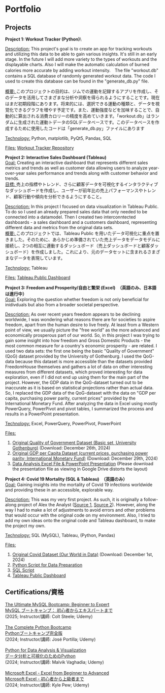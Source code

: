 # Portfolio

## Projects

**Project 1: Workout Tracker (Python)**\

<ins>Description:</ins>
This project's goal is to create an app for tracking workouts and utilizing this data to be able to gain various insights. It's still in an early stage. In the future I will add more variety to the types of workouts and the displayable charts. Also I will make the automatic calculation of burned calories more accurate by adding workout intensity.　The file "workout.db" contains a SQL database of randomly generated workout data. The code I used to create this database can be found in the "generate_db.py" file.

<ins>概要: </ins>このプロジェクトの目的は、ジムでの運動を記録するアプリを作成し、そのデータを活用してさまざまな分析や洞察を得られるようにすることです。現在はまだ初期段階にあります。将来的には、選択できる運動の種類と、データを視覚化できるグラフを増やす予定です。また、運動強度などを加味することで、自動的に算出される消費カロリーの精度を高めていきます。「workout.db」はランダムに生成された運動トデータのSQLデータベースです。このデータベースを作成するために使用したコードは「generate_db.py」ファイルにあります

<ins>Technology:</ins> Python, matplotlib, PyQt5, Pandas, SQL

<ins>Files:</ins> [Workout Tracker Repository](https://github.com/JensHmnn/workouttracker/tree/main)

**Project 2: Interactive Sales Dashboard (Tableau)**\
<ins>Goal:</ins> Creating an interactive dashboard that represents different sales metrics and trends as well as customer data allowing users to analyze year-over-year sales performance and trends along with customer behavior and trends.\
<ins>目標: </ins>売上の指標やトレンド、さらに顧客データを可視化するインタラクティブなダッシュボードを作成し、ユーザーが前年比の売上パフォーマンスやトレンド、顧客行動や傾向を分析できるようにすること。

<ins>Description:</ins> In this project I focused on data visualization in Tableau Public. To do so I used an already prepared sales data that only needed to be connected into a datamodel. 
Then I created two interconntected dashboards - a sales dashboard and a customers dashboard, representing different data and metrics from the original data sets.\
<ins>概要: </ins>このプロジェクトでは、Tableau Public を用いたデータ可視化に重点を置きました。そのために、あらかじめ準備されていた売上データをデータモデルに接続し、2つの相互に連動するダッシュボード（売上ダッシュボードと顧客ダッシュボード）を作成しました。これにより、元のデータセットに含まれるさまざまなデータを表現しています。

<ins>Technology:</ins> Tableau

<ins>Files:</ins> [Tableau Public Dashboard](https://public.tableau.com/views/SalesDashboardInteractive/SalesDashboard?:language=de-DE&:sid=&:redirect=auth&:display_count=n&:origin=viz_share_link)

**Project 3: Freedom and Prosperity/自由と繁栄 (Excel)　（英語のみ、日本語は進行中）**\
<ins>Goal:</ins> Exploring the question whether freedom is not only beneficial for inidivduals but also from a broader societal perspective.

<ins>Description:</ins> As over recent years freedom appears to be declining worldwide, I was wondering what reasons there are for societies to aspire freedom, apart from the human desire to live freely. At least from a Western point of view, we usually picture the "free world" as the more advanced and economically prosperous part of our world. So, in this project I was trying to gain some insight into how freedom and Gross Domestic Products - the most common measure for a country's economic prosperity - are related. 
I used two data sets: the first one being the basic "Quality of Government" (QoG) dataset provided by the University of Gothenburg. I used the QoG-data because this dataset is more accessible than the datasets provided FreedomHouse themselves and gathers a lot of data on other interesting measures from different datasets, which proved interesting for data exploration, even if I did not end up using them for the main part of the project.
However, the GDP data in the QoG-dataset turned out to be inaccurate as it is based on statistical projections rather than actual data. So, I replaced the GDP data of the QoG-dataset with the data on "GDP per capita, purchasing power parity, current prices" provided by the International Monetary Fund.
After analyzing the data in Excel using mostly PowerQuery, PowerPivot and pivot tables, I summarized the process and results in a PowerPoint presentation.

<ins>Technology:</ins> Excel, PowerQuery, PowerPivot, PowerPoint

<ins>Files:</ins> 
1. [Original Quality of Government Dataset (Basic set, University Gothenburg)](https://www.gu.se/en/quality-government/qog-data/data-downloads/basic-dataset) (Download: December 26th, 2024)
2. [Original GDP per Capita Dataset (current prices, purchasing power parity; International Monetary Fund)](https://www.imf.org/external/datamapper/PPPGDP@WEO/OEMDC/ADVEC/WEOWORLD) (Download: December 29th, 2024)
3. [Data Analysis Excel File & PowerPoint Presentation](https://drive.google.com/drive/folders/1J-n2DYZ4N62xdUuRnm7ziKI9XtT3Uxcq)
   (Please download the presentation file as viewing in Google Drive distorts the layout)

**Project 4: Covid 19 Mortality (SQL & Tableau)　（英語のみ）**\
<ins>Goal:</ins> Gaining insights into the mortality of Covid 19 infections worldwide and providing these in an accessible, explorable way.

<ins>Description:</ins> This was my very first project. 
As such, it is originally a follow-along project of Alex the Analyst ([Source 1](https://www.youtube.com/watch?v=qfyynHBFOsM), [Source 2](https://www.youtube.com/watch?v=QILNlRvJlfQ)). 
However, along the way I had to make a lot of adjustments to avoid errors and other problems that would occur with the original code on my environment.
Also, I tried to add my own ideas onto the original code and Tableau dashboard, to make the project my own.

<ins>Technology:</ins> SQL (MySQL), Tableau, (Python, Pandas)

<ins>Files:</ins> 
1. [Original Covid Dataset (Our World in Data)](https://ourworldindata.org/covid-deaths)  (Download: December 1st, 2024)
2. [Python Script for Data Preparation](https://github.com/JensHmnn/portfolio/blob/main/Covid19%20Deaths%20Project/1.%20Covid19%20Deaths%20Python%20Script%20to%20Split%20CSVs.py)
3. [SQL Script](https://github.com/JensHmnn/portfolio/blob/main/Covid19%20Deaths%20Project/2.%20Covid19%20Deaths%20Main%20SQL%20script.sql)
4. [Tableau Public Dashboard](https://public.tableau.com/views/GlobalCovidDataDashboard_17386379658780/Dashboard1?:language=de-DE&:sid=&:redirect=auth&:display_count=n&:origin=viz_share_link)

## Certifications/資格
[The Ultimate MySQL Bootcamp: Beginner to Expert](https://drive.google.com/file/d/1xmBhP8mVCwuhWuu6gpR_9yFXfCyez-qD/view?usp=sharing)\
[MySQL ブートキャンプ： 初心者からエキスパートまで](https://drive.google.com/file/d/1JCuo5wvMsKWdhUI9x6R1cbF34Jo2gbPh/view?usp=sharing)\
(2025; Instructor/講師: Colt Steele; Udemy)\
\
[The Complete Python Bootcamp](https://drive.google.com/file/d/1BPoR75oIhROIw8HN_XgMd2Zy6xWxWaoA/view?usp=sharing)\
[Pythonブートキャンプ完全版](https://drive.google.com/file/d/1L7KrJawLfBX1J4uxKyZnz1MqB1ejzG_7/view?usp=sharing)\
(2024; Instructor/講師: José Portilla; Udemy)\
\
[Python for Data Analysis & Visualization](https://drive.google.com/file/d/1_PkCHl8W6upqpAC-r6UZDYLjfXkHiZ7r/view?usp=sharing)\
[データ分析と可視化のためのPython](https://drive.google.com/file/d/1Osehtp0NfpIeJwucRCmYfkv5BfdTfeue/view?usp=sharing)\
(2024; Instructor/講師: Malvik Vaghadia; Udemy)\
\
[Microsoft Excel - Excel from Beginner to Advanced](https://drive.google.com/file/d/1X0FOhZAKV49DCD8DtoeZ56i4iEI-5RKm/view?usp=sharing)\
[Microsoft Excel - 初心者から上級者まで](https://drive.google.com/file/d/1hMDLVcScjgrzykj4yfurEeaF0vAIuyXK/view?usp=sharing)\
(2024; Instructor/講師: Kyle Pew; Udemy)

